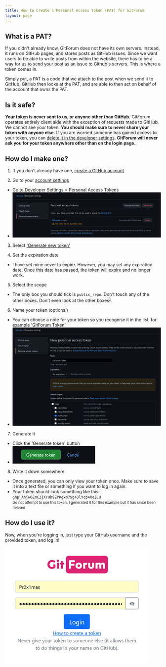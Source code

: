 ```yaml
---
title: How to Create a Personal Access Token (PAT) for GitForum
layout: page
---
```


## What is a PAT?
If you didn't already know, GitForum does not have its own servers. Instead, it runs on GitHub pages, and stores posts as GitHub issues. Since we want users to be able to write posts from within the website, there has to be a way for us to send your post as an issue to Github's servers. This is where a token comes in.

Simply put, a PAT is a code that we attach to the post when we send it to GitHub. GitHub then looks at the PAT, and are able to then act on behalf of the account that owns the PAT.

## Is it safe?
**Your token is never sent to us, or anyone other than GitHub.** GitForum operates entirely client side with the exception of requests made to GitHub. We cannot see your token. **You should make sure to never share your token with anyone else.** If you are worried someone has gained access to your token, you can [delete it in the developer settings](https://github.com/settings/tokens). **GitForum will never ask you for your token anywhere other than on the login page.**

## How do I make one?

1. If you don't already have one, [create a GitHub account](https://github.com/signup)

2. Go to your [account settings](https://github.com/settings/tokens)
- Go to Developer Settings > Personal Access Tokens
- ![screenshot](assets/tokensetup/1.png)

3. Select ['Generate new token'](https://github.com/settings/tokens/new)

4. Set the expiration date
- I have set mine never to expire. However, you may set any expiration date. Once this date has passed, the token will expire and no longer work.

5. Select the scope
- The only box you should tick is `public_repo`. Don't touch any of the other boxes. Don't even look at the other boxes<sup>[1](#fn1)</sup>.

6. Name your token (optional)
- You can choose a note for your token so you recognise it in the list, for example 'GitForum Token'
- ![screenshot](assets/tokensetup/2.png)

7. Generate it
- Click the 'Generate token' button
- ![screenshot](assets/tokensetup/3.png)

8. Write it down somewhere
- Once generated, you can only view your token once. Make sure to save it into a text file or something if you want to log in again. 
- Your token should look something like this: <br> `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`<br>
<small>Do not attempt to use this token. I generated it for this example but it has since been deleted.</small>

## How do I use it?
Now, when you're logging in, just type your GitHub username and the provided token, and log in!

![screenshot](assets/tokensetup/4.png)